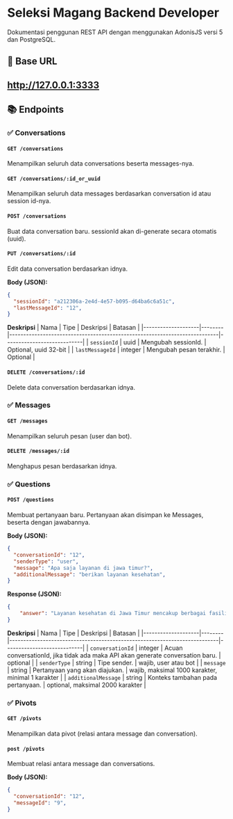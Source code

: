 # Seleksi Magang Backend Developer
Dokumentasi penggunan REST API dengan menggunakan AdonisJS versi 5 dan PostgreSQL.

## 🧭 Base URL
http://127.0.0.1:3333
---

## 📚 Endpoints

### ✅ Conversations

#### `GET /conversations`
Menampilkan seluruh data conversations beserta messages-nya.

#### `GET /conversations/:id_or_uuid`
Menampilkan seluruh data messages berdasarkan conversation id atau session id-nya.

#### `POST /conversations`
Buat data conversation baru. sessionId akan di-generate secara otomatis (uuid).

#### `PUT /conversations/:id`
Edit data conversation berdasarkan idnya.

**Body (JSON):**
```json
{
  "sessionId": "a212306a-2e4d-4e57-b095-d64ba6c6a51c",
  "lastMessageId": "12",
}
```
**Deskripsi**
| Nama               | Tipe   | Deskripsi                                                                 | Batasan                    |
|--------------------|--------|---------------------------------------------------------------------------|----------------------------|
| `sessionId`         | uuid | Mengubah sessionId.                        | Optional, uuid 32-bit     |
| `lastMessageId` | integer | Mengubah pesan terakhir.     | Optional     |

#### `DELETE /conversations/:id`
Delete data conversation berdasarkan idnya.

### ✅ Messages
#### `GET /messages`
Menampilkan seluruh pesan (user dan bot).

#### `DELETE /messages/:id`
Menghapus pesan berdasarkan idnya.

### ✅ Questions
#### `POST /questions`
Membuat pertanyaan baru. Pertanyaan akan disimpan ke Messages, beserta dengan jawabannya.

**Body (JSON):**
```json
{
  "conversationId": "12",
  "senderType": "user",
  "message": "Apa saja layanan di jawa timur?",
  "additionalMessage": "berikan layanan kesehatan",
}
```
**Response (JSON):**
```json
{
    "answer": "Layanan kesehatan di Jawa Timur mencakup berbagai fasilitas dan aplikasi yang dirancang untuk meningkatkan akses dan kualitas layanan kesehatan bagi masyarakat. Salah satu inisiatif utama adalah aplikasi Sehat Indonesia-Ku (ASIK) Imunisasi, yang menyediakan platform digital untuk pendataan, pelaksanaan, dan monitoring program imunisasi. Aplikasi ini terintegrasi dengan sistem informasi kesehatan daerah dan database kependudukan, serta menyediakan fitur-fitur seperti personalized immunization calendar, real-time vaccine tracker, dan emergency alert system.\n\nSelain itu, RSUD Dr. Soetomo di Surabaya berfungsi sebagai rumah sakit rujukan nasional yang menawarkan berbagai layanan kesehatan, termasuk pendaftaran online dan telemedicine. \n\nUntuk informasi lebih lanjut, masyarakat dapat mengakses layanan melalui platform digital terintegrasi seperti Majadigi, yang menyediakan lebih dari 36 layanan publik unggulan."
}
```
**Deskripsi**
| Nama               | Tipe   | Deskripsi                                                                 | Batasan                    |
|--------------------|--------|---------------------------------------------------------------------------|----------------------------|
| `conversationId`         | integer | Acuan conversationId, jika tidak ada maka API akan generate conversation baru.                        | optional     |
| `senderType` | string | Tipe sender.     | wajib, user atau bot     |
| `message` | string | Pertanyaan yang akan diajukan.     | wajib, maksimal 1000 karakter, minimal 1 karakter     |
| `additionalMessage` | string | Konteks tambahan pada pertanyaan.     | optional, maksimal 2000 karakter     |

### ✅ Pivots
#### `GET /pivots`
Menampilkan data pivot (relasi antara message dan conversation).

#### `post /pivots`
Membuat relasi antara message dan conversations.

**Body (JSON):**
```json
{
  "conversationId": "12",
  "messageId": "9",
}
```
